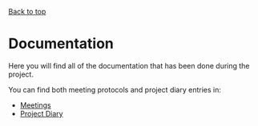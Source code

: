 [Back to top](../.)

# Documentation

Here you will find all of the documentation that has been done during the
project.

You can find both meeting protocols and project diary entries in:

- [Meetings](./meetings)
- [Project Diary](./diary)
